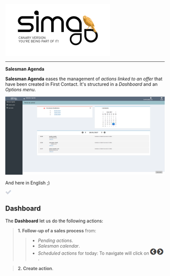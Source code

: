 ![](Images/es-ES_simacanaryversionbn.png)      
  
---    

**Salesman Agenda**  
  
  
  
**Salesman Agenda** eases the management of _actions linked to an offer_ that have been created in First Contact. It's structured in a _Dashboard_ and an _Options menu_.  
  

![](Images/es-ES_SalesmanAgenda_dashboard.png)       
  
And here in English ;)
  

![](Images/tic.png)
  
 
    
## Dashboard 
  
The **Dashboard** let us do the following actions:   
  
>**1. Follow-up of a sales process** from:  
>> - _Pending actions_.  
>> - _Salesman calendar_.  
>> - _Scheduled actions_ for today: To navigate will click on ![](Images/es-ES_SalesmanAgenda_NextActionAnyDay.png).  
  
>**2. Create action**.  
  
 
  




